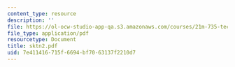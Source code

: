 ```yaml
---
content_type: resource
description: ''
file: https://ol-ocw-studio-app-qa.s3.amazonaws.com/courses/21m-735-technical-design-scenery-mechanisms-and-special-effects-spring-2004/7e411416715f6694bf7063137f2210d7_sktn2.pdf
file_type: application/pdf
resourcetype: Document
title: sktn2.pdf
uid: 7e411416-715f-6694-bf70-63137f2210d7
---
```

